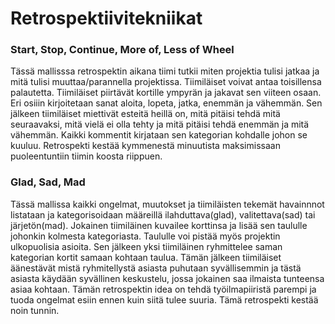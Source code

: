 # Retrospektiivitekniikat

### Start, Stop, Continue, More of, Less of Wheel

Tässä mallisssa retrospektin aikana tiimi tutkii miten projektia tulisi jatkaa ja mitä tulisi muuttaa/parannella projektissa. Tiimiläiset voivat antaa toisillensa palautetta. Tiimiläiset piirtävät kortille ympyrän ja jakavat sen viiteen osaan. Eri osiiin kirjoitetaan sanat aloita, lopeta, jatka, enemmän ja vähemmän. Sen jälkeen tiimiläiset miettivät esteitä heillä on, mitä pitäisi tehdä mitä seuraavaksi, mitä vielä ei olla tehty ja mitä pitäisi tehdä enemmän ja mitä vähemmän. Kaikki kommentit kirjataan sen kategorian kohdalle johon se kuuluu. Retrospekti kestää kymmenestä minuutista maksimissaan puoleentuntiin tiimin koosta riippuen.

### Glad, Sad, Mad

Tässä mallissa kaikki ongelmat, muutokset ja tiimiläisten tekemät havainnnot listataan ja kategorisoidaan määreillä ilahduttava(glad), valitettava(sad) tai järjetön(mad). Jokainen tiimiläinen kuvailee korttinsa ja lisää sen taululle johonkin kolmesta kategoriasta. Taululle voi pistää myös projektin ulkopuolisia asioita. Sen jälkeen yksi tiimiläinen ryhmittelee saman kategorian kortit samaan kohtaan taulua. Tämän jälkeen tiimiläiset äänestävät mistä ryhmitellystä asiasta puhutaan syvällisemmin ja tästä asiasta käydään syvällinen keskustelu, jossa jokainen saa ilmaista tunteensa asiaa kohtaan. Tämän retrospektin idea on tehdä työilmapiiristä parempi ja tuoda ongelmat esiin ennen kuin siitä tulee suuria. Tämä retrospekti kestää noin tunnin.

